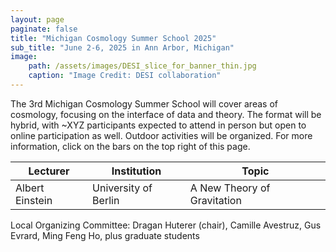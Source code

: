 ```yaml
---
layout: page
paginate: false
title: "Michigan Cosmology Summer School 2025"
sub_title: "June 2-6, 2025 in Ann Arbor, Michigan"
image:
    path: /assets/images/DESI_slice_for_banner_thin.jpg
    caption: "Image Credit: DESI collaboration"
---
```


The 3rd Michigan Cosmology Summer School will cover areas of cosmology, focusing on the interface of data and theory. The format will be hybrid, with ~XYZ participants expected to attend in person but open to online participation as well. Outdoor activities will be organized. For more information, click on the bars on the top right of this page.


|Lecturer           |Institution                                |Topic
|-----------------------|-------------------------------------------|------------------------------------
|Albert Einstein         |University of Berlin                 |A New Theory of Gravitation



Local Organizing Committee: Dragan Huterer (chair), Camille Avestruz, Gus Evrard, Ming Feng Ho, plus graduate students

